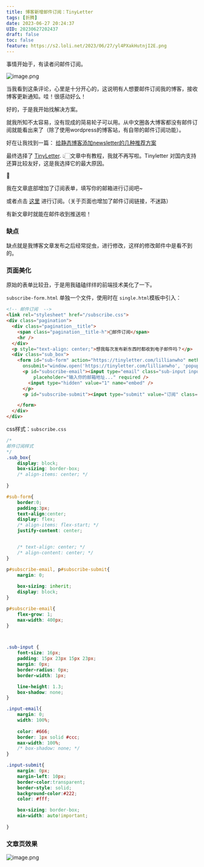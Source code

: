 ```yaml
---
title: 博客新增邮件订阅：TinyLetter
tags: [折腾]
date: 2023-06-27 20:24:37
UID: 20230627202437
draft: false
toc: false
feature: https://s2.loli.net/2023/06/27/yl4PXakHutnjI2E.png
---
```


事情开始于，有读者问邮件订阅。
<!--more-->

![image.png](https://s2.loli.net/2023/06/27/REPtuUZjTlHgMN3.png)

当我看到这条评论，心里是十分开心的，这说明有人想要邮件订阅我的博客，接收博客更新通知。哇！很感动好么！

好的，于是我开始找解决方案。


就我所知不太容易，没有现成的简易轮子可以用。从中文圈各大博客都没有邮件订阅就能看出来了（除了使用wordpress的博客站，有自带的邮件订阅功能）。

好在让我找到一篇：
[给静态博客添加newsletter的几种推荐方案](https://irithys.com/p/blog-newsletter/#tinyletter) 

最终选择了 [TinyLetter](https://app.tinyletter.com). 👆🏻文章中有教程，我就不再写啦。Tinyletter 对国内支持还算比较友好，这是我选择它的最大原因。

💫

我在文章底部增加了订阅表单，填写你的邮箱进行订阅吧~

或者点击 [这里](https://tinyletter.com/lillianwho) 进行订阅。（关于页面也增加了邮件订阅链接，不迷路）

有新文章时就能在邮件收到推送啦！

### 缺点

缺点就是我博客文章发布之后经常捉虫，进行修改，这样的修改邮件中是看不到的。

### 页面美化

原始的表单比较丑，于是用我磕磕绊绊的前端技术美化了一下。

`subscribe-form.html` 单独一个文件，使用时在 `single.html`模板中引入：
```html
<!-- 邮件订阅  -->
<link rel="stylesheet" href="/subscribe.css">
<div class="pagination">
  <div class="pagination__title">
    <span class="pagination__title-h">📮邮件订阅</span>
    <hr />
  </div>
  <p style="text-align: center;">想我每次发布新东西时都收到电子邮件吗？</p>
  <div class="sub_box">
    <form id="sub-form" action="https://tinyletter.com/lillianwho" method="post" target="popupwindow"
      onsubmit="window.open('https://tinyletter.com/lillianwho', 'popupwindow', 'scrollbars=yes,width=800,height=600');return true">
      <p id="subscribe-email"><input type="email" class="sub-input input-email" name="email" id="tlemail"
          placeholder="输入你的邮箱地址..." required />
        <input type="hidden" value="1" name="embed" />
      </p>
      <p id="subscribe-submit"><input type="submit" value="订阅" class="sub-input input-submit" /></p>

    </form>
  </div>
</div>
```

css样式：`subscribe.css`
```css
/*
邮件订阅样式
*/
.sub_box{
    display: block;
    box-sizing: border-box;
    /* align-items: center; */
    
}

#sub-form{
    border:0;
    padding:3px;
    text-align:center;
    display: flex;
    /* align-items: flex-start; */
    justify-content: center;


    /* text-align: center; */
    /* align-content: center; */
}

p#subscribe-email, p#subscribe-submit{
    margin: 0;
    
    box-sizing: inherit;
    display: block;
}

p#subscribe-email{
    flex-grow: 1;
    max-width: 400px;
}



.sub-input {
    font-size: 16px;
    padding: 15px 23px 15px 23px;
    margin: 0px;
    border-radius: 0px;
    border-width: 1px;

    line-height: 1.3;
    box-shadow: none;
}

.input-email{
    margin: 0;
    width: 100%;
    
    color: #666;
    border: 1px solid #ccc;
    max-width: 100%;
    /* box-shadow: none; */
}

.input-submit{
    margin: 0px;
    margin-left: 10px;
    border-color:transparent;
    border-style: solid;
    background-color:#222;
    color: #fff;

    box-sizing: border-box;
    min-width: auto!important;
    
}
```

### 文章页效果

![image.png](https://s2.loli.net/2023/06/28/l3VyjOPAD1xKL2s.png)


